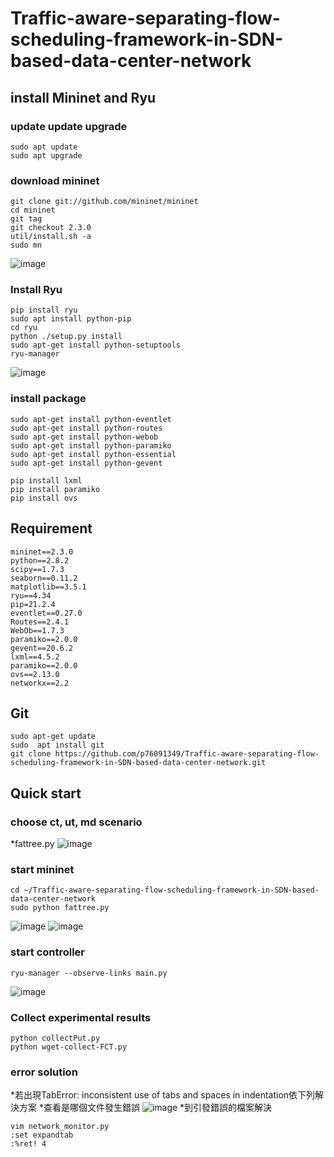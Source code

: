 # Traffic-aware-separating-flow-scheduling-framework-in-SDN-based-data-center-network
## install Mininet and Ryu
### update update upgrade
```
sudo apt update
sudo apt upgrade
```
### download mininet
```
git clone git://github.com/mininet/mininet
cd mininet
git tag
git checkout 2.3.0
util/install.sh -a
sudo mn
```
![image](https://user-images.githubusercontent.com/97156698/187158696-1ec8159c-3e76-40f3-90a7-ab214cfdcafa.png)

### Install Ryu
```
pip install ryu
sudo apt install python-pip
cd ryu
python ./setup.py install
sudo apt-get install python-setuptools
ryu-manager
```
![image](https://user-images.githubusercontent.com/97156698/187159396-dbb4001f-3436-4dd5-a6b5-8078143ab000.png)
### install package
```
sudo apt-get install python-eventlet
sudo apt-get install python-routes
sudo apt-get install python-webob
sudo apt-get install python-paramiko
sudo apt-get install python-essential
sudo apt-get install python-gevent

pip install lxml
pip install paramiko
pip install ovs
```

## Requirement
```
mininet==2.3.0
python==2.8.2
scipy==1.7.3
seaborn==0.11.2
matplotlib==3.5.1
ryu==4.34
pip=21.2.4
eventlet==0.27.0
Routes==2.4.1
WebOb==1.7.3
paramiko==2.0.0
gevent==20.6.2
lxml==4.5.2
paramiko==2.0.0
ovs==2.13.0
networkx==2.2
```
## Git
```
sudo apt-get update
sudo  apt install git
git clone https://github.com/p76091349/Traffic-aware-separating-flow-scheduling-framework-in-SDN-based-data-center-network.git
```

## Quick start
### choose ct, ut, md scenario
*fattree.py
![image](https://user-images.githubusercontent.com/97156698/187344838-e2a79261-1c69-4bbf-aeb1-b8891c6ffc23.png)

### start mininet
```
cd ~/Traffic-aware-separating-flow-scheduling-framework-in-SDN-based-data-center-network
sudo python fattree.py
```
![image](https://user-images.githubusercontent.com/97156698/187156705-0cf82b50-8fe7-4be6-a3c9-0af676bf4389.png)
![image](https://user-images.githubusercontent.com/97156698/187156788-7b25ba17-00b6-44c0-9caf-4e6f1dea25e2.png)


### start controller
```
ryu-manager --observe-links main.py
```
![image](https://user-images.githubusercontent.com/97156698/187157251-483f146d-ec5d-4ef4-9172-ff2eaa2f91ed.png)

### Collect experimental results
```
python collectPut.py
python wget-collect-FCT.py
```
### error solution
*若出現TabError: inconsistent use of tabs and spaces in indentation依下列解決方案
*查看是哪個文件發生錯誤
![image](https://user-images.githubusercontent.com/97156698/187348558-3d2d8122-0a1a-476f-acab-161320557c9d.png)
*到引發錯誤的檔案解決
```
vim network_monitor.py
:set expandtab
:%ret! 4
```
